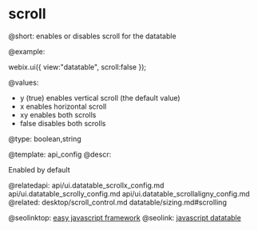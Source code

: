 scroll
=============


@short:
	enables or disables scroll for the datatable

@example:

webix.ui({
    view:"datatable",
    scroll:false
});

@values:
- y (true)	 enables vertical scroll (the default value) 
- x	enables horizontal scroll
- xy	enables both scrolls
- false	 disables both scrolls

@type: boolean,string


@template:	api_config
@descr:


Enabled by default

@relatedapi:
	api/ui.datatable_scrollx_config.md
    api/ui.datatable_scrolly_config.md
    api/ui.datatable_scrollaligny_config.md
@related:
	desktop/scroll_control.md
	datatable/sizing.md#scrolling

@seolinktop: [easy javascript framework](https://webix.com)
@seolink: [javascript datatable](https://webix.com/widget/datatable/)